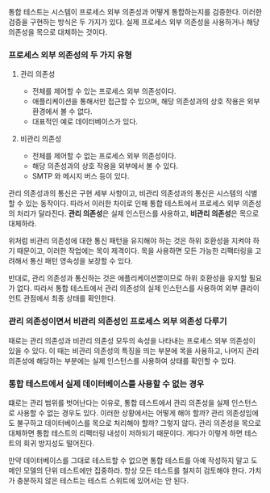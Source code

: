 통합 테스트는 시스템이 프로세스 외부 의존성과 어떻게 통합하는지를 검증한다.
이러한 검증을 구현하는 방식은 두 가지가 있다. 실제 프로세스 외부 의존성을 사용하거나 해당 의존성을 목으로 대체하는 것이다.

### 프로세스 외부 의존성의 두 가지 유형

1. 관리 의존성
	- 전체를 제어할 수 있는 프로세스 외부 의존성이다.
	- 애플리케이션을 통해서만 접근할 수 있으며, 해당 의존성과의 상호 작용은 외부 환경에서 볼 수 없다.
	- 대표적인 예로 데이터베이스가 있다.

2. 비관리 의존성
	- 전체를 제어할 수 없는 프로세스 외부 의존성이다.
	- 해당 의존성과의 상호 작용을 외부에서 볼 수 있다.
	- SMTP 와 메시지 버스 등이 있다.

관리 의존성과의 통신은 구현 세부 사항이고, 비관리 의존성과의 통신은 시스템의 식별할 수 있는 동작이다.
따라서 이러한 차이로 인해 통합 테스트에서 프로세스 외부 의존성의 처리가 달라진다.
**관리 의존성**은 실제 인스턴스를 사용하고, **비관리 의존성**은 목으로 대체하라.

위처럼 비관리 의존성에 대한 통신 패턴을 유지해야 하는 것은 하위 호환성을 지켜야 하기 때문이고, 이러한 작업에는 목이 제격이다.
목을 사용하면 모든 가능한 리팩터링을 고려해서 통신 패턴 영속성을 보장할 수 있다.

반대로, 관리 의존성과 통신하는 것은 애플리케이션뿐이므로 하위 호환성을 유지할 필요가 없다. 따라서 통합 테스트에서 관리 의존성의 실제 인스턴스를 사용하여 외부 클라이언트 관점에서 최종 상태를 확인한다.

### 관리 의존성이면서 비관리 의존성인 프로세스 외부 의존성 다루기

때로는 관리 의존성과 비관리 의존성 모두의 속성을 나타내는 프로세스 외부 의존성이 있을 수 있다.
이 때는 비관리 의존성의 특징을 띄는 부분에 목을 사용하고, 나머지 관리 의존성에 해당하는 부분에는 실제 인스턴스를 사용하여 상태를 확인할 수 있다.

### 통합 테스트에서 실제 데이터베이스를 사용할 수 없는 경우

떄로는 관리 범위를 벗어난다는 이유로, 통합 테스트에서 관리 의존성을 실제 인스턴스로 사용할 수 없는 경우도 있다.
이러한 상황에서는 어떻게 해야 할까? 관리 의존성임에도 불구하고 데이터베이스를 목으로 처리해야 할까?
그렇지 않다. 관리 의존성을 목으로 대체하면 통합 테스트의 리팩터링 내성이 저하되기 때문이다. 게다가 이렇게 하면 테스트의 회귀 방지성도 떨어진다.

만약 데이터베이스를 그대로 테스트할 수 없으면 통합 테스트를 아예 작성하지 말고 도메인 모델의 단위 테스트에만 집중하라.
항상 모든 테스트를 철저히 검토해야 한다. 가치가 충분하지 않은 테스트는 테스트 스위트에 있어서는 안 된다.